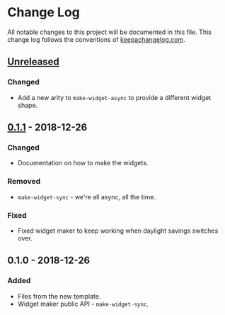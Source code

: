 # Change Log
All notable changes to this project will be documented in this file. This change log follows the conventions of [keepachangelog.com](http://keepachangelog.com/).

## [Unreleased]
### Changed
- Add a new arity to `make-widget-async` to provide a different widget shape.

## [0.1.1] - 2018-12-26
### Changed
- Documentation on how to make the widgets.

### Removed
- `make-widget-sync` - we're all async, all the time.

### Fixed
- Fixed widget maker to keep working when daylight savings switches over.

## 0.1.0 - 2018-12-26
### Added
- Files from the new template.
- Widget maker public API - `make-widget-sync`.

[Unreleased]: https://github.com/your-name/clj-game-of-life/compare/0.1.1...HEAD
[0.1.1]: https://github.com/your-name/clj-game-of-life/compare/0.1.0...0.1.1

